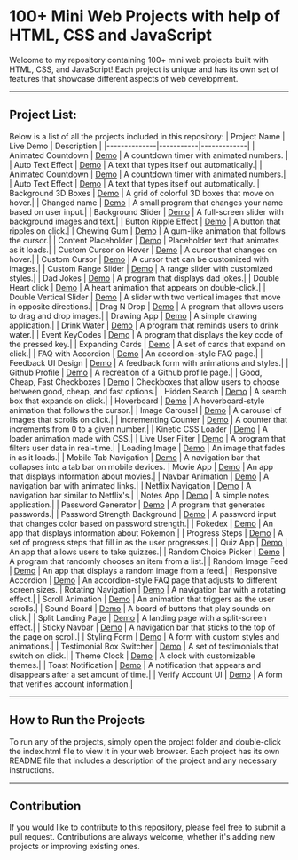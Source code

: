 
# 100+ Mini Web Projects with help of HTML, CSS and  JavaScript 

Welcome to my repository containing 100+ mini web projects built with HTML, CSS, and JavaScript! Each project is unique and has its own set of features that showcase different aspects of web development.
___

## Project List:
Below is a list of all the projects included in this repository:
| Project Name | Live Demo | Description |
|--------------|-----------|-------------|
| Animated Countdown    | [Demo](#) | A countdown timer with animated numbers. |
| Auto Text Effect    | [Demo](#) | A text that types itself out automatically.|
| Animated Countdown | [Demo](#) | A countdown timer with animated numbers.|
| Auto Text Effect | [Demo](#) | A text that types itself out automatically.
| Background 3D Boxes | [Demo](#) | A grid of colorful 3D boxes that move on hover.|
| Changed name | [Demo](#) | A small program that changes your name based on user input.|
| Background Slider | [Demo](#) | A full-screen slider with background images and text.|
| Button Ripple Effect | [Demo](#) | A button that ripples on click.|
| Chewing Gum | [Demo](#) | A gum-like animation that follows the cursor.|
| Content Placeholder | [Demo](https://codepen.io/Vishal4225/pen/RweKEOV) | Placeholder text that animates as it loads.|
| Custom Cursor on Hover | [Demo](#) | A cursor that changes on hover.|
| Custom Cursor | [Demo](#) | A cursor that can be customized with images.|
| Custom Range Slider | [Demo](#) | A range slider with customized styles.|
| Dad Jokes | [Demo](#) | A program that displays dad jokes.|
| Double Heart click | [Demo](#) | A heart animation that appears on double-click.|
| Double Vertical Slider | [Demo](#) | A slider with two vertical images that move in opposite directions.|
| Drag N Drop | [Demo](#) | A program that allows users to drag and drop images.|
| Drawing App | [Demo](#) | A simple drawing application.|
| Drink Water | [Demo](#) | A program that reminds users to drink water.|
| Event KeyCodes | [Demo](#) | A program that displays the key code of the pressed key.|
| Expanding Cards | [Demo](#) | A set of cards that expand on click.|
| FAQ with Accordion | [Demo](#) | An accordion-style FAQ page.|
| Feedback UI Design | [Demo](#) | A feedback form with animations and styles.|
| Github Profile | [Demo](#) | A recreation of a Github profile page.|
| Good, Cheap, Fast Checkboxes | [Demo](#) | Checkboxes that allow users to choose between good, cheap, and fast options.|
| Hidden Search | [Demo](#) | A search box that expands on click.|
| Hoverboard | [Demo](#) | A hoverboard-style animation that follows the cursor.|
| Image Carousel | [Demo](#) | A carousel of images that scrolls on click.|
| Incrementing Counter | [Demo](#) | A counter that increments from 0 to a given number.|
| Kinetic CSS Loader | [Demo](#) | A loader animation made with CSS.|
| Live User Filter | [Demo](#) | A program that filters user data in real-time.|
| Loading Image | [Demo](#) | An image that fades in as it loads.|
| Mobile Tab Navigation | [Demo](#) | A navigation bar that collapses into a tab bar on mobile devices.
| Movie App | [Demo](#) | An app that displays information about movies.|
| Navbar Animation | [Demo](#) | A navigation bar with animated links.|
| Netflix Navigation | [Demo](#) | A navigation bar similar to Netflix's.|
| Notes App | [Demo](#) | A simple notes application.|
| Password Generator | [Demo](#) | A program that generates passwords.|
| Password Strength Background | [Demo](#) | A password input that changes color based on password strength.|
| Pokedex | [Demo](#) | An app that displays information about Pokemon.|
| Progress Steps | [Demo](#) | A set of progress steps that fill in as the user progresses.|
| Quiz App | [Demo](#) | An app that allows users to take quizzes.|
| Random Choice Picker | [Demo](#) | A program that randomly chooses an item from a list.|
| Random Image Feed | [Demo](#) | An app that displays a random image from a feed.|
| Responsive Accordion | [Demo](#) | An accordion-style FAQ page that adjusts to different screen sizes.
| Rotating Navigation | [Demo](#) | A navigation bar with a rotating effect.|
| Scroll Animation | [Demo](#) | An animation that triggers as the user scrolls.|
| Sound Board | [Demo](#) | A board of buttons that play sounds on click.|
| Split Landing Page | [Demo](#) | A landing page with a split-screen effect.|
| Sticky Navbar | [Demo](#) | A navigation bar that sticks to the top of the page on scroll.|
| Styling Form | [Demo](#) | A form with custom styles and animations.|
| Testimonial Box Switcher | [Demo](#) | A set of testimonials that switch on click.|
| Theme Clock | [Demo](#) | A clock with customizable themes.|
| Toast Notification | [Demo](#) | A notification that appears and disappears after a set amount of time.|
| Verify Account UI | [Demo](#) | A form that verifies account information.|

___

## How to Run the Projects
To run any of the projects, simply open the project folder and double-click the index.html file to view it in your web browser. Each project has its own README file that includes a description of the project and any necessary instructions.
___

## Contribution
If you would like to contribute to this repository, please feel free to submit a pull request. Contributions are always welcome, whether it's adding new projects or improving existing ones.
